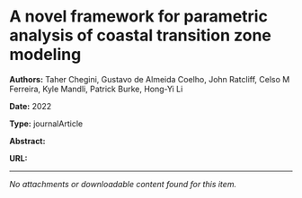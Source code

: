 # A novel framework for parametric analysis of coastal transition zone modeling

**Authors:** Taher Chegini, Gustavo de Almeida Coelho, John Ratcliff, Celso M Ferreira, Kyle Mandli, Patrick Burke, Hong-Yi Li

**Date:** 2022

**Type:** journalArticle

**Abstract:**


**URL:** 

---



*No attachments or downloadable content found for this item.*

